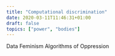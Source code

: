```yaml
---
title: "Computational discrimination"
date: 2020-03-11T11:46:31+01:00
draft: false
topics: ["power", "bodies"]
---
```


Data Feminism
Algorithms of Oppression